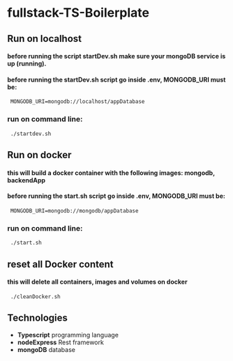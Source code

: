# fullstack-TS-Boilerplate

## Run on localhost 

#### before running the script startDev.sh make sure your mongoDB service is up (running).
#### before running the startDev.sh script go inside .env, MONGODB_URI must be:
     MONGODB_URI=mongodb://localhost/appDatabase
### run on command line:
     ./startdev.sh

## Run on docker
#### this will build a docker container with the following images: mongodb, backendApp
#### before running the start.sh script go inside .env, MONGODB_URI must be:
     MONGODB_URI=mongodb://mongodb/appDatabase

### run on command line: 
     ./start.sh

## reset all Docker content
#### this will delete all containers, images and volumes on docker
     ./cleanDocker.sh


## Technologies

- **Typescript** programming language
- **nodeExpress** Rest framework
- **mongoDB** database